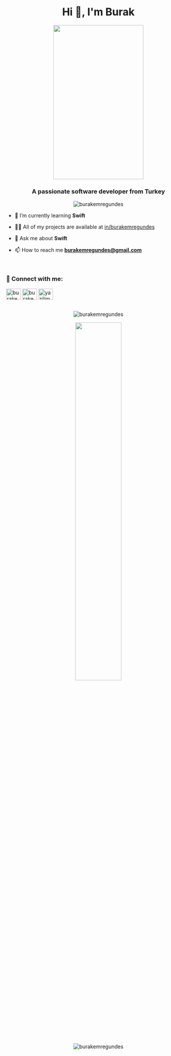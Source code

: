 <h1 align="center">Hi 👋, I'm Burak</h1>
 </div>

<p align="center"> <img width="70%" height="420" src="https://media.giphy.com/media/SWoSkN6DxTszqIKEqv/giphy.gif"/> </p>


<h3 align="center">A passionate software developer from Turkey</h3>

<p align="center"> <img src="https://komarev.com/ghpvc/?username=burakemregundes&label=Profile%20views&color=24b6ff&style=plastic" alt="burakemregundes" /> </p>


- 🌱 I’m currently learning **Swift**

- 👨‍💻 All of my projects are available at [in/burakemregundes](https://www.linkedin.com/in/burak-emre-g%C3%BCnde%C5%9F-567a5b19a/)

- 💬 Ask me about **Swift**

- 📫 How to reach me **burakemregundes@gmail.com**


<br>
<h3 align="left">🚀 Connect with me:</h3>
<p align="">
<a style="font-size=16px" href="https://linkedin.com/in/burakemregundes" target="blank"><img align="center" src="https://cdn.jsdelivr.net/npm/simple-icons@3.0.1/icons/linkedin.svg" alt="burakemregundes" height="30" width="40" /></a>
<a href="https://instagram.com/burakemregndes" target="blank"><img align="center" src="https://cdn.jsdelivr.net/npm/simple-icons@3.0.1/icons/instagram.svg" alt="burakemregundes" height="30" width="40" /></a>
 <a href="https://instagram.com/yazilimdakal" target="blank"><img align="center" src="https://cdn.jsdelivr.net/npm/simple-icons@3.0.1/icons/instagram.svg" alt="yazilimdakal" height="30" width="40" /></a>


<br>
<br>


<p align="center""><img align="center" src="https://github-readme-stats.vercel.app/api/top-langs?username=burakemregundes&show_icons=true&locale=en&layout=compact" alt="burakemregundes" /></p>

<p align="center"> <img align="center" width="50%" src="https://github-readme-stats.vercel.app/api?username=burakemregundes&show_icons=true&locale=en&theme=radical alt="burakemregundes" /></p>

<p align="center"><img align="center" src="https://github-readme-streak-stats.herokuapp.com/?user=burakemregundes" alt="burakemregundes" /></p>
